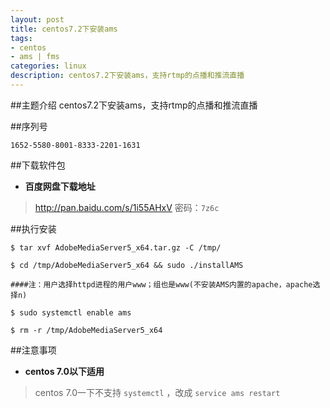 ```yaml
---
layout: post
title: centos7.2下安装ams
tags:
- centos
- ams | fms
categories: linux
description: centos7.2下安装ams，支持rtmp的点播和推流直播
---
```

##主题介绍
centos7.2下安装ams，支持rtmp的点播和推流直播

<!-- more -->
##序列号
```
1652-5580-8001-8333-2201-1631
```
##下载软件包
- **百度网盘下载地址**
> http://pan.baidu.com/s/1i55AHxV   密码：`7z6c`

##执行安装
```
$ tar xvf AdobeMediaServer5_x64.tar.gz -C /tmp/

$ cd /tmp/AdobeMediaServer5_x64 && sudo ./installAMS

####注：用户选择httpd进程的用户www；组也是www(不安装AMS内置的apache，apache选择n)

$ sudo systemctl enable ams

$ rm -r /tmp/AdobeMediaServer5_x64
```

##注意事项
- **centos 7.0以下适用**
> centos 7.0一下不支持 `systemctl` ，改成 `service ams restart`